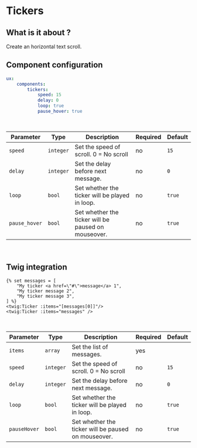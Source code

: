 # Tickers

## What is it about ?

Create an horizontal text scroll.
<br>

## Component configuration

```yaml
ux:
    components:
        tickers:
            speed: 15
            delay: 0
            loop: true
            pause_hover: true
```
<br>

| Parameter | Type | Description | Required | Default |
|-|-|-|-|-|
| `speed` | `integer` | Set the speed of scroll. 0 = No scroll | no | `15` |
| `delay` | `integer` | Set the delay before next message. | no | `0` |
| `loop` | `bool` | Set whether the ticker will be played in loop. | no | `true` |
| `pause_hover` | `bool` | Set whether the ticker will be paused on mouseover. | no | `true` |
<br>

## Twig integration

```twig
{% set messages = [
    "My ticker <a href=\"#\">message</a> 1",
    "My ticker message 2",
    "My ticker message 3",
] %}
<twig:Ticker :items="[messages[0]]"/>
<twig:Ticker :items="messages" />
```
<br>

| Parameter | Type | Description | Required | Default |
|-|-|-|-|-|
| `items` | `array` | Set the list of messages. | yes |  |
| `speed` | `integer` | Set the speed of scroll. 0 = No scroll | no | `15` |
| `delay` | `integer` | Set the delay before next message. | no | `0` |
| `loop` | `bool` | Set whether the ticker will be played in loop. | no | `true` |
| `pauseHover` | `bool` | Set whether the ticker will be paused on mouseover. | no | `true` |